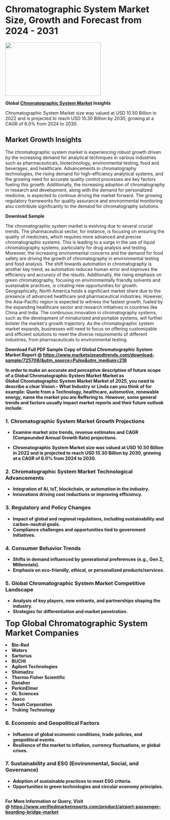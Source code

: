 <H1>Chromatographic System Market Size, Growth and Forecast from 2024 - 2031</H1><img class="aligncenter size-medium wp-image-584254" src="https://thirdeyenews.in/wp-content/uploads/2024/09/Global-Market-Research-300x168.jpeg" alt="" width="300" height="168" /><p><strong>Global&nbsp;<a href="https://www.marketsizeandtrends.com/download-sample/725708/&amp;utm_source=Pulse&amp;utm_medium=218">Chromatographic System Market</a> Insights</strong></p><p>Chromatographic System Market size was valued at USD 10.50 Billion in 2022 and is projected to reach USD 15.30 Billion by 2030, growing at a CAGR of 6.0% from 2024 to 2030.</p><p><h2>Market Growth Insights</h2> <p>The chromatographic system market is experiencing robust growth driven by the increasing demand for analytical techniques in various industries such as pharmaceuticals, biotechnology, environmental testing, food and beverages, and healthcare. Advancements in chromatography technologies, the rising demand for high-efficiency analytical systems, and the growing need for accurate quality control processes are key factors fueling this growth. Additionally, the increasing adoption of chromatography in research and development, along with the demand for personalized medicine, is expected to continue driving the market forward. The growing regulatory frameworks for quality assurance and environmental monitoring also contribute significantly to the demand for chromatography solutions.</p> <p><strong>Download Sample</strong></p> <p>The chromatographic system market is evolving due to several crucial trends. The pharmaceutical sector, for instance, is focusing on ensuring the quality of medicines, which requires more advanced and precise chromatographic systems. This is leading to a surge in the use of liquid chromatography systems, particularly for drug analysis and testing. Moreover, the increasing environmental concerns and the demand for food safety are driving the growth of chromatography in environmental testing and food analysis. The shift towards automation in chromatography is another key trend, as automation reduces human error and improves the efficiency and accuracy of the results. Additionally, the rising emphasis on green chromatography, focusing on environmentally friendly solvents and sustainable practices, is creating new opportunities for growth. Geographically, North America holds a significant market share due to the presence of advanced healthcare and pharmaceutical industries. However, the Asia-Pacific region is expected to witness the fastest growth, fueled by the expanding healthcare sector and research initiatives in countries like China and India. The continuous innovation in chromatography systems, such as the development of miniaturized and portable systems, will further bolster the market's growth trajectory. As the chromatographic system market expands, businesses will need to focus on offering customizable and efficient solutions to meet the diverse requirements of different industries, from pharmaceuticals to environmental testing.</p> <p><strong></p><p><span class=""><strong>Download Full PDF Sample Copy of Global Chromatographic System Market Report</strong> @ <a href="https://www.marketsizeandtrends.com/download-sample/725708/&amp;utm_source=Pulse&amp;utm_medium=218" target="_blank">https://www.marketsizeandtrends.com/download-sample/725708/&amp;utm_source=Pulse&amp;utm_medium=218</a></span></p><p>In order to make an accurate and perceptive description of future scope of a Global&nbsp;Chromatographic System Market Market as Global&nbsp;Chromatographic System Market Market of 2025, you need to describe a clear Vision &ndash; What Industry or Linda can you think of for example: Quote from a Technology, healthcare, automotive, renewable energy, name the market you are Reffering to. However, some general trends and factors usually impact market reports and their future outlook include:</p><h3>1.&nbsp;<strong>Chromatographic System Market Growth Projections</strong></h3><ul><li>Examine market size trends, revenue estimates and CAGR (Compounded Annual Growth Rate) projections.</li><li><p>Chromatographic System Market size was valued at USD 10.50 Billion in 2022 and is projected to reach USD 15.30 Billion by 2030, growing at a CAGR of 6.0% from 2024 to 2030.</p></li></ul><h3>2.&nbsp;<strong>Chromatographic System Market Technological Advancements</strong></h3><ul><li>Integration of AI, IoT, blockchain, or automation in the industry.</li><li>Innovations driving cost reductions or improving efficiency.</li></ul><h3>3.&nbsp;<strong>Regulatory and Policy Changes</strong></h3><ul><li>Impact of global and regional regulations, including sustainability and carbon-neutral goals.</li><li>Compliance challenges and opportunities tied to government initiatives.</li></ul><h3>4.&nbsp;<strong>Consumer Behavior Trends</strong></h3><ul><li>Shifts in demand influenced by generational preferences (e.g., Gen Z, Millennials).</li><li>Emphasis on eco-friendly, ethical, or personalized products/services.</li></ul><h3>5.&nbsp;<strong>Global Chromatographic System Market Competitive Landscape</strong></h3><ul><li>Analysis of key players, new entrants, and partnerships shaping the industry.</li><li>Strategies for differentiation and market penetration.</li></ul><p data-pm-slice="1 1 []"><span style="color: inherit; font-family: inherit; font-size: 25px;">Top Global Chromatographic System Market Companies</span></p><div class="" data-test-id=""><p><li>Bio-Rad</li><li> Waters</li><li> Sartorius</li><li> BUCHI</li><li> Agilent Technologies</li><li> Shimadzu</li><li> Thermo Fisher Scientific</li><li> Danaher</li><li> PerkinElmer</li><li> GL Sciences</li><li> Jasco</li><li> Tosoh Corporation</li><li> Truking Technology</li></p></div><h3>6.&nbsp;<strong>Economic and Geopolitical Factors</strong></h3><ul><li>Influence of global economic conditions, trade policies, and geopolitical events.</li><li>Resilience of the market to inflation, currency fluctuations, or global crises.</li></ul><h3>7.&nbsp;<strong>Sustainability and ESG (Environmental, Social, and Governance)</strong></h3><ul><li>Adoption of sustainable practices to meet ESG criteria.</li><li>Opportunities in green technologies and circular economy principles.</li></ul><h2><strong style="font-size: 14px;">For More Information or Query, Visit @&nbsp;</strong><a style="background-color: #ffffff; font-size: 14px;" href="https://www.marketsizeandtrends.com/report/chromatographic-system-market/" target="_blank">https://www.verifiedmarketreports.com/product/airport-passenger-boarding-bridge-market</a></h2>

